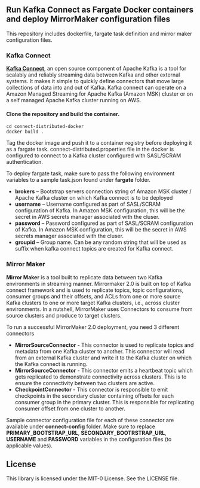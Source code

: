 ## Run Kafka Connect as Fargate Docker containers and deploy MirrorMaker configuration files

This repository includes dockerfile, fargate task definition and mirror maker configuration files.

### Kafka Connect

[**Kafka Connect**](https://kafka.apache.org/documentation/#connect), an open source component of Apache Kafka is a tool for scalably and reliably streaming data between Kafka and other external systems. It makes it simple to quickly define connectors that move large collections of data into and out of Kafka. Kafka connect can operate on a Amazon Managed Streaming for Apache Kafka (Amazon MSK) cluster or on a self managed Apache Kafka cluster running on AWS. 

#### Clone the repository and build the container.  

    cd connect-distributed-docker
    docker build .

Tag the docker image and push it to a container registry before deploying it as a fargate task.
connect-distributed.properties file in the docker is configured to connect to a Kafka cluster configured with SASL/SCRAM authentication. 

To deploy fargate task, make sure to pass the following environment variables to a sample task.json found under **fargate** folder. 

*	**brokers** –  Bootstrap servers connection string of Amazon MSK cluster / Apache Kafka cluster on which Kafka connect is to be deployed
*	**username** – Username configured as part of SASL/SCRAM configuration of Kafka. In Amazon MSK configuration, this will be the secret in AWS secrets manager associated with the cluser.
*	**password** – Password configured as part of SASL/SCRAM configuration of Kafka. In Amazon MSK configuration, this will be the secret in AWS secrets manager associated with the cluser.
*	**groupid** – Group name. Can be any random string that will be used as suffix when kafka connect topics are created for Kafka connect.

### Mirror Maker

**Mirror Maker** is a tool built to replicate data between two Kafka environments in streaming manner. Mirrormaker 2.0 is built on top of Kafka connect framework and is used to replicate topics, topic configurations, consumer groups and their offsets, and ACLs from one or more source Kafka clusters to one or more target Kafka clusters, i.e., across cluster environments. In a nutshell, MirrorMaker uses Connectors to consume from source clusters and produce to target clusters.

To run a successful MirrorMaker 2.0 deployment, you need 3 different connectors 

* **MirrorSourceConnector** - This connector is used to replicate topics and metadata from one Kafka cluster to another. This connector will read from an external Kafka cluster and write it to the Kafka cluster on which the Kafka connect is running.
* **MirrorSourceConnector** - This connector emits a heartbeat topic which gets replicated to demonstrate connectivity across clusters. This is to ensure the connectivity between two clusters are active.
* **CheckpointConnector** - This connector is responsible to emit checkpoints in the secondary cluster containing offsets for each consumer group in the primary cluster. This is responsible for replicating consumer offset from one cluster to another.

Sample connector configuration file for each of these connector are available under **connect-config** folder. Make sure to replace **PRIMARY_BOOTSTRAP_URL**, **SECONDARY_BOOTRSTRAP_URL**, **USERNAME** and **PASSWORD** variables in the configuration files (to applicable values).

## License

This library is licensed under the MIT-0 License. See the LICENSE file.

